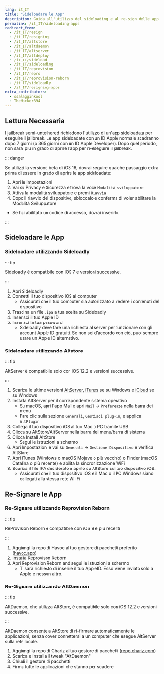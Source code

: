 ```yaml
---
lang: it_IT
title: "Sideloadare le App"
description: Guida all'utilizzo del sideloading e al re-sign delle app con o senza computer
permalink: /it_IT/sideloading-apps
redirect_from:
  - /it_IT/resign
  - /it_IT/resigning
  - /it_IT/altstore
  - /it_IT/altdaemon
  - /it_IT/altserver
  - /it_IT/altdeploy
  - /it_IT/sideload
  - /it_IT/sideloading
  - /it_IT/reprovision
  - /it_IT/repro
  - /it_IT/reprovision-reborn
  - /it_IT/sideloadly
  - /it_IT/resigning-apps
extra_contributors:
  - ssalagginkool
  - TheHacker894
---
```


## Lettura Necessaria

I jailbreak semi-untethered richiedono l'utilizzo di un'app sideloadata per eseguire il jailbreak. Le app sideloadate con un ID Apple normale scadranno dopo 7 giorni (o 365 giorni con un ID Apple Developer). Dopo quel periodo, non sarai più in grado di aprire l'app per ri-eseguire il jailbreak.

::: danger

Se utilizzi la versione beta di iOS 16, dovrai seguire qualche passaggio extra prima di essere in grado di aprire le app sideloadate:

1. Apri le Impostazioni
1. Vai su Privacy e Sicurezza e trova la voce `Modalità sviluppatore`
1. Attiva la modalità sviluppatore e premi `Riavvia`
1. Dopo il riavvio del dispositivo, sbloccalo e conferma di voler abilitare la Modalità Sviluppatore
  - Se hai abilitato un codice di accesso, dovrai inserirlo.

:::

## Sideloadare le App

### Sideloadare utilizzando Sideloadly

::: tip

Sideloadly è compatibile con iOS 7 e versioni successive.

:::

1. Apri Sideloadly
1. Connetti il tuo dispositivo iOS al computer
    - Assicurati che il tuo computer sia autorizzato a vedere i contenuti del dispositivo
1. Trascina un file `.ipa` a tua scelta su Sideloadly
1. Inserisci il tuo Apple ID
1. Inserisci la tua password
    - Sideloadly deve fare una richiesta al server per funzionare con gli account Apple ID gratuiti. Se non sei d’accordo con ciò, puoi sempre usare un Apple ID alternativo.

### Sideloadare utilizzando Altstore

<!--I will add AltStore 1.5 soon don't worry-->

::: tip

AltServer è compatibile solo con iOS 12.2 e versioni successive.

:::

1. Scarica le ultime versioni [AltServer](http://altstore.io/), [iTunes](https://www.apple.com/itunes/download/win32) se su Windows e [iCloud](https://secure-appldnld.apple.com/windows/061-91601-20200323-974a39d0-41fc-4761-b571-318b7d9205ed/iCloudSetup.exe) se su Windows
1. Installa AltServer per il corrispondente sistema operativo
    - Su macOS, apri l'app Mail e apri `Mail` -> `Preferenze` nella barra dei menu
    - Fare clic sulla sezione `Generali`, `Gestisci plug-in`, e applica `AltPlugin`
1. Collega il tuo dispositivo iOS al tuo Mac o PC tramite USB
1. Clicca su AltStore/AltServer nella barra dei menu/barra di sistema
1. Clicca Install AltStore
    - Segui le istruzioni a schermo
1. Apri Impostazioni e vai su `Generali` -> `Gestione Dispositivo` e verifica AltStore
1. Apri iTunes (Windows o macOS Mojave o più vecchio) o Finder (macOS Catalina o più recente) e abilita la sincronizzazione WiFi
1. Scarica il file IPA desiderato e aprilo su AltStore sul tuo dispositivo iOS.
    - Assicurati che il tuo dispositivo iOS e il Mac o il PC Windows siano collegati alla stessa rete Wi-Fi

## Re-Signare le App

### Re-Signare utilizzando Reprovision Reborn

::: tip

ReProvision Reborn è compatibile con iOS 9 e più recenti

:::

1. Aggiungi la repo di Havoc al tuo gestore di pacchetti preferito ([havoc.app](https://havoc.app/))
1. Installa Reprovison Reborn
1. Apri Reprovision Reborn and segui le istruzioni a schermo
    - Ti sarà richiesto di inserire il tuo AppleID. Esso viene inviato solo a Apple e nessun altro.

### Re-Signare utilizzando AltDaemon

::: tip

AltDaemon, che utilizza AltStore, è compatibile solo con iOS 12.2 e versioni successive.

:::

AltDaemon consente a AltStore di ri-firmare automaticamente le applicazioni, senza dover connettersi a un computer che esegue AltServer sulla rete locale.

1. Aggiungi la repo di Chariz al tuo gestore di pacchetti ([repo.chariz.com](https://repo.chariz.com/))
1. Scarica e installa il tweak "AltDaemon"
1. Chiudi il gestore di pacchetti
1. Firma tutte le applicazioni che stanno per scadere
